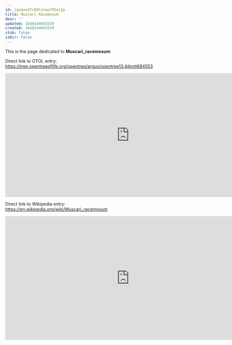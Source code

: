 ```yaml
---
id: jqxqve47r88tznop795ei2p
title: Muscari Racemosum
desc: ''
updated: 1648144045539
created: 1648144045539
stub: false
isDir: false
---
```

This is the page dedicated to **Muscari_racemosum**


Direct link to OTOL entry: https://tree.opentreeoflife.org/opentree/argus/opentree13.4@ott684553



<html>
    <body>
    <iframe src="https://tree.opentreeoflife.org/opentree/argus/opentree13.4@ott684553"
    width="800" height="400" frameborder="0" allowfullscreen> </iframe>
    </body>
</html>
    


Direct link to Wikipedia entry: https://en.wikipedia.org/wiki/Muscari_racemosum



<html>
    <body>
    <iframe src="https://en.wikipedia.org/wiki/Muscari_racemosum"
    width="800" height="400" frameborder="0" allowfullscreen> </iframe>
    </body>
</html>
    

